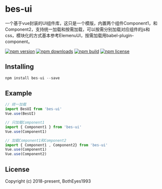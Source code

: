 # bes-ui
一个基于vue封装的UI组件库，这只是一个模版，内置两个组件Component1，和Component2，支持统一加载和按需加载，可以按需分别加载对应组件的js和css，模块化的方式基本参考ElemenuUI，按需加载用babel-plugin-component。

 [![npm version](https://img.shields.io/npm/v/bes-ui.svg?style=flat-square)](https://www.npmjs.com/package/bes-ui)
 [![npm downloads](https://img.shields.io/npm/dm/bes-ui.svg?style=flat-square)](https://npm-stat.com/charts.html?package=bes-ui)
[![npm build](https://travis-ci.org/BothEyes1993/bes-ui.svg?branch=master)](https://img.shields.io/travis/BothEyes1993/bes-ui.svg)
[![npm license](https://img.shields.io/github/license/mashape/apistatus.svg)](https://github.com/BothEyes1993/bes-ui/blob/master/LICENSE)


## Installing

```JavaScript
npm install bes-ui --save
```

## Example

```JavaScript
// 统一加载
import BesUI from 'bes-ui'
Vue.use(BesUI)

// 只加载Component1
import { Component1 } from 'bes-ui'
Vue.use(Component1)

// 加载Component1和Component2
import { Component1 , Component2} from 'bes-ui'
Vue.use(Component1)
Vue.use(Component2)
```

## License

Copyright (c) 2018-present, BothEyes1993
